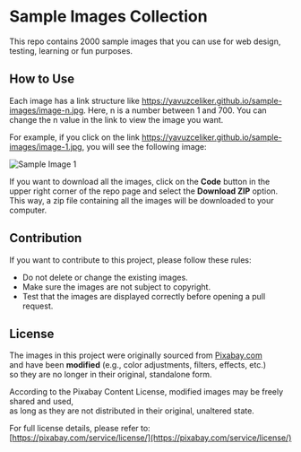 # Sample Images Collection

This repo contains 2000 sample images that you can use for web design, testing, learning or fun purposes.

## How to Use

Each image has a link structure like https://yavuzceliker.github.io/sample-images/image-n.jpg. Here, n is a number between 1 and 700. You can change the n value in the link to view the image you want.

For example, if you click on the link https://yavuzceliker.github.io/sample-images/image-1.jpg, you will see the following image:

![Sample Image 1](https://yavuzceliker.github.io/sample-images/image-1.jpg)

If you want to download all the images, click on the **Code** button in the upper right corner of the repo page and select the **Download ZIP** option. This way, a zip file containing all the images will be downloaded to your computer.

## Contribution

If you want to contribute to this project, please follow these rules:

- Do not delete or change the existing images.
- Make sure the images are not subject to copyright.
- Test that the images are displayed correctly before opening a pull request.

## License

The images in this project were originally sourced from [Pixabay.com](https://pixabay.com)  
and have been **modified** (e.g., color adjustments, filters, effects, etc.)  
so they are no longer in their original, standalone form.

According to the Pixabay Content License, modified images may be freely shared and used,  
as long as they are not distributed in their original, unaltered state.

For full license details, please refer to:  
[https://pixabay.com/service/license/](https://pixabay.com/service/license/)